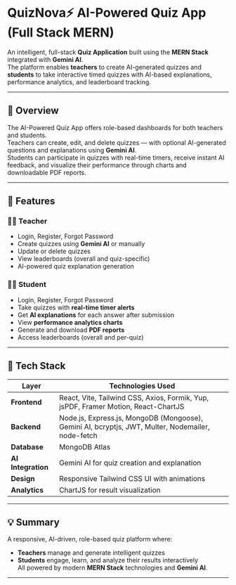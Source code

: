 # QuizNova⚡ AI-Powered Quiz App (Full Stack MERN)

An intelligent, full-stack **Quiz Application** built using the **MERN Stack** integrated with **Gemini AI**.  
The platform enables **teachers** to create AI-generated quizzes and **students** to take interactive timed quizzes with AI-based explanations, performance analytics, and leaderboard tracking.

---

## 🌟 Overview

The AI-Powered Quiz App offers role-based dashboards for both teachers and students.  
Teachers can create, edit, and delete quizzes — with optional AI-generated questions and explanations using **Gemini AI**.  
Students can participate in quizzes with real-time timers, receive instant AI feedback, and visualize their performance through charts and downloadable PDF reports.

---

## 🚀 Features

### 👩‍🏫 Teacher
- Login, Register, Forgot Password  
- Create quizzes using **Gemini AI** or manually  
- Update or delete quizzes  
- View leaderboards (overall and quiz-specific)  
- AI-powered quiz explanation generation  

### 👨‍🎓 Student
- Login, Register, Forgot Password  
- Take quizzes with **real-time timer alerts**  
- Get **AI explanations** for each answer after submission  
- View **performance analytics charts**  
- Generate and download **PDF reports**  
- Access leaderboards (overall and per-quiz)

---

## 🧰 Tech Stack

| Layer | Technologies Used |
|-------|--------------------|
| **Frontend** | React, Vite, Tailwind CSS, Axios, Formik, Yup, jsPDF, Framer Motion, React-ChartJS |
| **Backend** | Node.js, Express.js, MongoDB (Mongoose), Gemini AI, bcryptjs, JWT, Multer, Nodemailer, node-fetch |
| **Database** | MongoDB Atlas |
| **AI Integration** | Gemini AI for quiz creation and explanation |
| **Design** | Responsive Tailwind CSS UI with animations |
| **Analytics** | ChartJS for result visualization |

---

## 💡 Summary

A responsive, AI-driven, role-based quiz platform where:
- **Teachers** manage and generate intelligent quizzes  
- **Students** engage, learn, and analyze their results interactively  
All powered by modern **MERN Stack** technologies and **Gemini AI**.

---
